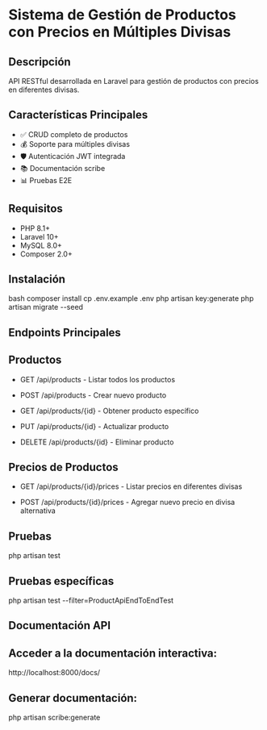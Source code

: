 # Sistema de Gestión de Productos con Precios en Múltiples Divisas

## Descripción
API RESTful desarrollada en Laravel para gestión de productos con precios en diferentes divisas.

## Características Principales
- ✅ CRUD completo de productos
- 💰 Soporte para múltiples divisas
- 🛡️ Autenticación JWT integrada
- 📚 Documentación scribe
- 📊 Pruebas E2E


## Requisitos
- PHP 8.1+
- Laravel 10+
- MySQL 8.0+
- Composer 2.0+

## Instalación
bash
composer install
cp .env.example .env
php artisan key:generate
php artisan migrate --seed

## Endpoints Principales
## Productos
- GET /api/products - Listar todos los productos

- POST /api/products - Crear nuevo producto

- GET /api/products/{id} - Obtener producto específico

- PUT /api/products/{id} - Actualizar producto

- DELETE /api/products/{id} - Eliminar producto

## Precios de Productos
- GET /api/products/{id}/prices - Listar precios en diferentes divisas

- POST /api/products/{id}/prices - Agregar nuevo precio en divisa alternativa

## Pruebas
php artisan test

## Pruebas específicas
php artisan test --filter=ProductApiEndToEndTest

## Documentación API
## Acceder a la documentación interactiva:

http://localhost:8000/docs/

## Generar documentación:
php artisan scribe:generate
